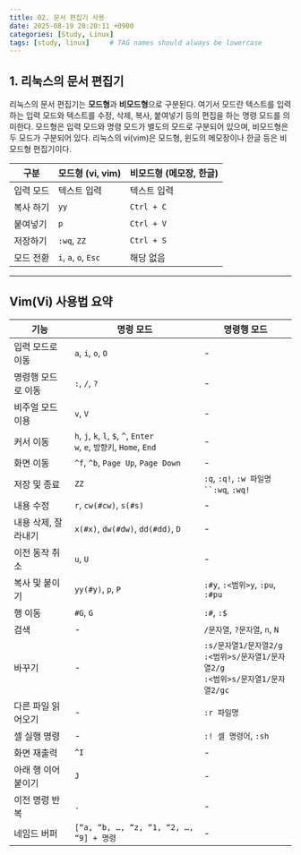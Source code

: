 ```yaml
---
title: 02. 문서 편집기 사용
date: 2025-08-19 20:20:11 +0900
categories: [Study, Linux]
tags: [study, linux]     # TAG names should always be lowercase
---
```


## 1. 리눅스의 문서 편집기
리눅스의 문서 편집기는 **모드형**과 **비모드형**으로 구분된다.
여기서 모드란 텍스트를 입력하는 입력 모드와 텍스트를 수정, 삭제, 복사, 붙여넣기
등의 편집을 하는 명령 모드를 의미한다. 모드형은 입력 모드와 명령 모드가 별도의 모드로 구분되어 있으며,
비모드형은 두 모드가 구분되어 있다. 리눅스의 vi(vim)은 모드형, 윈도의 메모장이나 한글 등은 비모드형 편집기이다. 

| 구분      | 모드형 (vi, vim)     | 비모드형 (메모장, 한글) |
| --------- | -------------------- | ----------------------- |
| 입력 모드 | 텍스트 입력          | 텍스트 입력             |
| 복사 하기 | `yy`                 | `Ctrl + C`              |
| 붙여넣기  | `p`                  | `Ctrl + V`              |
| 저장하기  | `:wq`, `ZZ`          | `Ctrl + S`              |
| 모드 전환 | `i`, `a`, `o`, `Esc` | 해당 없음               |

---

## Vim(Vi) 사용법 요약

| 기능                | 명령 모드                                                                   | 명령행 모드                                                                                 |
| ------------------- | --------------------------------------------------------------------------- | ------------------------------------------------------------------------------------------- |
| 입력 모드로 이동    | `a`, `i`, `o`, `O`                                                          | -                                                                                           |
| 명령행 모드로 이동  | `:`, `/`, `?`                                                               | -                                                                                           |
| 비주얼 모드 이용    | `v`, `V`                                                                    | -                                                                                           |
| 커서 이동           | `h`, `j`, `k`, `l`, `$`, `^`, `Enter` <br>`w`, `e`, `방향키`, `Home`, `End` | -                                                                                           |
| 화면 이동           | `^f`, `^b`, `Page Up`, `Page Down`                                          | -                                                                                           |
| 저장 및 종료        | `ZZ`                                                                        | `:q`, `:q!`, `:w 파일명``:wq`, `:wq!`                                                       |
| 내용 수정           | `r`, `cw(#cw)`, `s(#s)`                                                     | -                                                                                           |
| 내용 삭제, 잘라내기 | `x(#x)`, `dw(#dw)`, `dd(#dd)`, `D`                                          | -                                                                                           |
| 이전 동작 취소      | `u`, `U`                                                                    | -                                                                                           |
| 복사 및 붙이기      | `yy(#y)`, `p`, `P`                                                          | `:#y`, `:<범위>y`, `:pu`, `:#pu`                                                            |
| 행 이동             | `#G`, `G`                                                                   | `:#`, `:$`                                                                                  |
| 검색                | -                                                                           | `/문자열`, `?문자열`, `n`, `N`                                                              |
| 바꾸기              | -                                                                           | `:s/문자열1/문자열2/g` <br> `:<범위>s/문자열1/문자열2/g` <br> `:<범위>s/문자열1/문자열2/gc` |
| 다른 파일 읽어오기  | -                                                                           | `:r 파일명`                                                                                 |
| 셀 실행 명령        | -                                                                           | `:! 셀 명령어`, `:sh`                                                                       |
| 화면 재출력         | `^I`                                                                        | -                                                                                           |
| 아래 행 이어붙이기  | `J`                                                                         | -                                                                                           |
| 이전 명령 반복      | `.`                                                                         | -                                                                                           |
| 네임드 버퍼         | `[“a, “b, …, “z, “1, “2, …, “9] + 명령`                                     | -                                                                                           |
